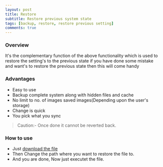 ```yaml
---
layout: post
title: Restore 
subtitle: Restore previous system state
tags: [backup, restore, restore previous setting]
comments: true
---
```





### Overview

It's the complementary function of the above functionality which is used to restore the setting's to the previous state if you have done some mistake and want's to restore the previous state then this will come handy

### Advantages

- Easy to use
- Backup complete system along with hidden files and cache
- No limit to no. of images saved images(Depending upon the user's storage)
- Change is quick
- You pick what you sync

> Caution:- Once done it cannot be reverted back.

### How to use

- Just [download the file](https://github.com/vstflugel/flugel.github.io/raw/main/Sync%20files.zip) 
- Then Change the path where you want to restore the file to.
- And you are done, Now just executet the file. 